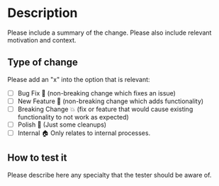# Description

Please include a summary of the change. Please also include relevant motivation and context.

## Type of change

Please add an "x" into the option that is relevant:

- [  ] Bug Fix :bug: (non-breaking change which fixes an issue)
- [  ] New Feature :rocket: (non-breaking change which adds functionality)
- [  ] Breaking Change :boom: (fix or feature that would cause existing functionality to not work as expected)
- [  ] Polish :nail_care: (Just some cleanups)
- [  ] Internal :house: Only relates to internal processes.

## How to test it

Please describe here any specialty that the tester should be aware of.
